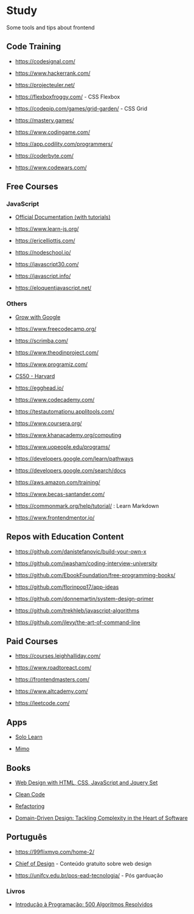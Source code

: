 # Study

Some tools and tips about frontend

## Code Training

- <https://codesignal.com/>

- <https://www.hackerrank.com/>

- <https://projecteuler.net/>

- <https://flexboxfroggy.com/> - CSS Flexbox

- <https://codepip.com/games/grid-garden/> - CSS Grid

- <https://mastery.games/>

- <https://www.codingame.com/>

- <https://app.codility.com/programmers/>

- <https://coderbyte.com/>

- <https://www.codewars.com/>

## Free Courses

### JavaScript

- [Official Documentation (with tutorials)](https://developer.mozilla.org/en-US/docs/Web/JavaScript)

- <https://www.learn-js.org/>

- <https://ericelliottjs.com/>

- <https://nodeschool.io/>

- <https://javascript30.com/>

- <https://javascript.info/>

- <https://eloquentjavascript.net/>

### Others

- [Grow with Google](https://grow.google/certificates/#?modal_active=none)

- <https://www.freecodecamp.org/>

- <https://scrimba.com/>

- <https://www.theodinproject.com/>

- <https://www.programiz.com/>

- [CS50 - Harvard](https://online-learning.harvard.edu/course/cs50-introduction-computer-science?delta=0)

- <https://egghead.io/>

- <https://www.codecademy.com/>

- <https://testautomationu.applitools.com/>

- <https://www.coursera.org/>

- <https://www.khanacademy.org/computing>

- <https://www.uopeople.edu/programs/>

- <https://developers.google.com/learn/pathways>

- <https://developers.google.com/search/docs>

- <https://aws.amazon.com/training/>

- <https://www.becas-santander.com/>

- <https://commonmark.org/help/tutorial/> : Learn Markdown

- <https://www.frontendmentor.io/>

## Repos with Education Content

- <https://github.com/danistefanovic/build-your-own-x>

- <https://github.com/jwasham/coding-interview-university>

- <https://github.com/EbookFoundation/free-programming-books/>

- <https://github.com/florinpop17/app-ideas>

- <https://github.com/donnemartin/system-design-primer>

- <https://github.com/trekhleb/javascript-algorithms>

- <https://github.com/jlevy/the-art-of-command-line>

## Paid Courses

- <https://courses.leighhalliday.com/>

- <https://www.roadtoreact.com/>

- <https://frontendmasters.com/>

- <https://www.altcademy.com/>

- <https://leetcode.com/>

## Apps

- [Solo Learn](https://www.sololearn.com/)

- [Mimo](https://getmimo.com/)

## Books

- [Web Design with HTML, CSS, JavaScript and Jquery Set](https://www.amazon.com.br/Web-Design-HTML-JavaScript-Jquery/dp/1118907442/ref=sr_1_1?adgrpid=85010006607&dchild=1&gclid=CjwKCAjwj6SEBhAOEiwAvFRuKGDyTh6NsY9mvy2iJJsPu5M3FWYRvMLO2XcEFdVZivGlyv6TWHeVPhoCwTMQAvD_BwE&hvadid=426015569951&hvdev=c&hvlocphy=1001655&hvnetw=g&hvqmt=b&hvrand=149453269216141983&hvtargid=kwd-298104775863&hydadcr=5621_11235109&keywords=jon+duckett&qid=1619620771&sr=8-1)

- [Clean Code](https://www.amazon.com.br/Clean-Code-Handbook-Software-Craftsmanship-ebook/dp/B001GSTOAM/ref=sr_1_2?adgrpid=88080910224&dchild=1&gclid=CjwKCAjwj6SEBhAOEiwAvFRuKKOlPKczIQEYqn_Fp9htVyjdNTp6_IV3dknU9xUZNY48o_z3buXQqBoCMqUQAvD_BwE&hvadid=425982497170&hvdev=c&hvlocphy=1001655&hvnetw=g&hvqmt=e&hvrand=4739415265130890838&hvtargid=kwd-301191331858&hydadcr=5620_11235100&keywords=clean+code&qid=1619628037&sr=8-2)

- [Refactoring](https://martinfowler.com/books/refactoring.html)

- [Domain-Driven Design: Tackling Complexity in the Heart of Software](https://www.amazon.com.br/Domain-Driven-Design-Tackling-Complexity-Software/dp/0321125215/ref=asc_df_0321125215/?tag=googleshopp00-20&linkCode=df0&hvadid=379735814613&hvpos=&hvnetw=g&hvrand=17741381891468952411&hvpone=&hvptwo=&hvqmt=&hvdev=c&hvdvcmdl=&hvlocint=&hvlocphy=1001655&hvtargid=pla-449269547899&psc=1)

## Português

- <https://99flixmvp.com/home-2/>

- [Chief of Design](https://www.chiefofdesign.com.br/materiais-educativos/) - Conteúdo gratuito sobre web design

- <https://unifcv.edu.br/pos-ead-tecnologia/> - Pós garduação

### Livros

- [Introdução à Programação: 500 Algoritmos Resolvidos](https://www.amazon.com.br/Introdu%C3%A7%C3%A3o-%C3%A0-Programa%C3%A7%C3%A3o-Algoritmos-Resolvidos/dp/8535210199)
